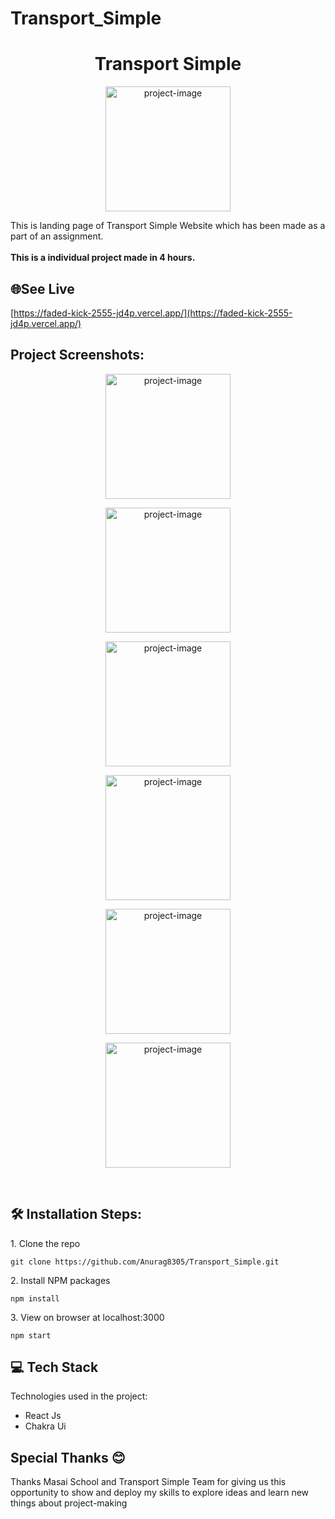 # Transport_Simple
<h1 align="center" id="title">Transport Simple</h1>

<p align="center"><img src="https://www.transportsimple.com/redesign/images/logo.png" alt="project-image" height="200/"></p>

<p id="description">This is landing page of Transport Simple Website which has been made as a part of an assignment. <br><br><b>This is a individual project made in 4 hours.</b></p>

<h2>🌐See Live</h2>

[https://faded-kick-2555-jd4p.vercel.app/](https://faded-kick-2555-jd4p.vercel.app/)

<h2>Project Screenshots:</h2>
<p align="center"><img src="https://github.com/Anurag8305/Transport_Simple/assets/106643486/e25d3c4e-1aeb-44c6-97e9-6cf1012f7b05" alt="project-image" height="200/"></p>
<p align="center"><img src="https://github.com/Anurag8305/Transport_Simple/assets/106643486/bf14a6b4-69eb-4ec3-a341-2fbb515bf32a" alt="project-image" height="200/"></p>
<p align="center"><img src="https://github.com/Anurag8305/Transport_Simple/assets/106643486/8f05c59c-1a24-446a-9020-d3db3f8489e2" alt="project-image" height="200/"></p>
<p align="center"><img src="https://github.com/Anurag8305/Transport_Simple/assets/106643486/eef084d3-5e32-4a95-ac4f-07ac9f24d731" alt="project-image" height="200/"></p>
<p align="center"><img src="https://github.com/Anurag8305/Transport_Simple/assets/106643486/d7368af0-9c89-4afa-8ca3-46bca2af41e4" alt="project-image" height="200/"></p>
<p align="center"><img src="https://github.com/Anurag8305/Transport_Simple/assets/106643486/14f6080a-bbbb-437e-b05e-f758f89f198a" alt="project-image" height="200/"></p>




<br>
<h2>🛠️ Installation Steps:</h2>

<p>1. Clone the repo</p>

```
git clone https://github.com/Anurag8305/Transport_Simple.git
```

<p>2. Install NPM packages</p>

```
npm install
```

<p>3. View on browser at localhost:3000</p>

```
npm start
```

  
  
<h2>💻 Tech Stack</h2>

Technologies used in the project:

*   React Js
*   Chakra Ui

<h2>Special Thanks 😊</h2>

<p>Thanks Masai School and Transport Simple Team for giving us this opportunity to show and deploy my skills to explore ideas and learn new things about project-making </p>
